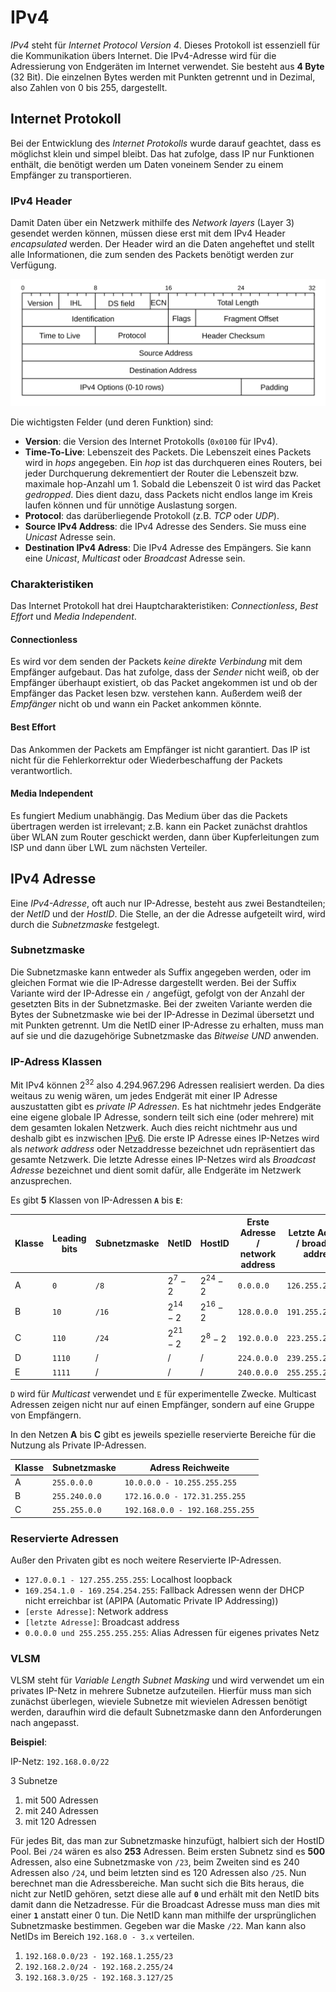 # IPv4

*IPv4* steht für *Internet Protocol Version 4*. Dieses Protokoll ist essenziell für die Kommunikation übers Internet. Die IPv4-Adresse wird für die Adressierung von Endgeräten im Internet verwendet. Sie besteht aus **4 Byte** (32 Bit). Die einzelnen Bytes werden mit Punkten getrennt und in Dezimal, also Zahlen von 0 bis 255, dargestellt.

## Internet Protokoll

Bei der Entwicklung des *Internet Protokolls* wurde darauf geachtet, dass es möglichst klein und simpel bleibt. Das hat zufolge, dass IP nur Funktionen enthält, die benötigt werden um Daten voneinem Sender zu einem Empfänger zu transportieren.

### IPv4 Header

Damit Daten über ein Netzwerk mithilfe des *Network layers* (Layer 3) gesendet werden können, müssen diese erst mit dem IPv4 Header *encapsulated* werden. Der Header wird an die Daten angeheftet und stellt alle Informationen, die zum senden des Packets benötigt werden zur Verfügung.

![IPv4 Header](../assets/lti/ipv4header.svg)

Die wichtigsten Felder (und deren Funktion) sind:
- **Version**: die Version des Internet Protokolls (`0x0100` für IPv4).
- **Time-To-Live**: Lebenszeit des Packets. Die Lebenszeit eines Packets wird in *hops* angegeben. Ein *hop* ist das durchqueren eines Routers, bei jeder Durchquerung dekrementiert der Router die Lebenszeit bzw. maximale hop-Anzahl um 1. Sobald die Lebenszeit 0 ist wird das Packet *gedropped*. Dies dient dazu, dass Packets nicht endlos lange im Kreis laufen können und für unnötige Auslastung sorgen.
- **Protocol**: das darüberliegende Protokoll (z.B. *TCP* oder *UDP*).
- **Source IPv4 Address**: die IPv4 Adresse des Senders. Sie muss eine *Unicast* Adresse sein.
- **Destination IPv4 Adress**: Die IPv4 Adresse des Empängers. Sie kann eine *Unicast*, *Multicast* oder *Broadcast* Adresse sein.

### Charakteristiken

Das Internet Protokoll hat drei Hauptcharakteristiken: *Connectionless*, *Best Effort* und *Media Independent*. 

#### Connectionless

Es wird vor dem senden der Packets *keine direkte Verbindung* mit dem Empfänger aufgebaut. Das hat zufolge, dass der *Sender* nicht weiß, ob der Empfänger überhaupt existiert, ob das Packet angekommen ist und ob der Empfänger das Packet lesen bzw. verstehen kann. Außerdem weiß der *Empfänger* nicht ob und wann ein Packet ankommen könnte.

#### Best Effort

Das Ankommen der Packets am Empfänger ist nicht garantiert. Das IP ist nicht für die Fehlerkorrektur oder Wiederbeschaffung der Packets verantwortlich.

#### Media Independent

Es fungiert Medium unabhängig. Das Medium über das die Packets übertragen werden ist irrelevant; z.B. kann ein Packet zunächst drahtlos über WLAN zum Router geschickt werden, dann über Kupferleitungen zum ISP und dann über LWL zum nächsten Verteiler.

## IPv4 Adresse

Eine *IPv4-Adresse*, oft auch nur IP-Adresse, besteht aus zwei Bestandteilen; der *NetID* und der *HostID*. Die Stelle, an der die Adresse aufgeteilt wird, wird durch die *Subnetzmaske* festgelegt.

### Subnetzmaske

Die Subnetzmaske kann entweder als Suffix angegeben werden, oder im gleichen Format wie die IP-Adresse dargestellt werden. Bei der Suffix Variante wird der IP-Adresse ein `/` angefügt, gefolgt von der Anzahl der gesetzten Bits in der Subnetzmaske. Bei der zweiten Variante werden die Bytes der Subnetzmaske wie bei der IP-Adresse in Dezimal übersetzt und mit Punkten getrennt. Um die NetID einer IP-Adresse zu erhalten, muss man auf sie und die dazugehörige Subnetzmaske das *Bitweise UND* anwenden.

### IP-Adress Klassen

Mit IPv4 können $2^{32}$ also $4.294.967.296$ Adressen realisiert werden. Da dies weitaus zu wenig wären, um jedes Endgerät mit einer IP Adresse auszustatten gibt es *private IP Adressen*. Es hat nichtmehr jedes Endgeräte eine eigene globale IP Adresse, sondern teilt sich eine (oder mehrere) mit dem gesamten lokalen Netzwerk. Auch dies reicht nichtmehr aus und deshalb gibt es inzwischen [IPv6](/netzwerke/ipv6). Die erste IP Adresse eines IP-Netzes wird als *network address* oder Netzaddresse bezeichnet udn repräsentiert das gesamte Netzwerk. Die letzte Adresse eines IP-Netzes wird als *Broadcast Adresse* bezeichnet und dient somit dafür, alle Endgeräte im Netzwerk anzusprechen.

Es gibt **5** Klassen von IP-Adressen **`A`** bis **`E`**:

| Klasse | Leading bits | Subnetzmaske | NetID | HostID | Erste Adresse / network address | Letzte Adresse / broadcast address |
| ------ | ------------ | ------------ | ----- | ------ | ------------------------------- | ---------------------------------- |
| A | `0`    | `/8`  | $2^7-2$    | $2^{24}-2$ | `0.0.0.0`   | `126.255.255.255` |
| B | `10`   | `/16` | $2^{14}-2$ | $2^{16}-2$ | `128.0.0.0` | `191.255.255.255` |
| C | `110`  | `/24` | $2^{21}-2$ | $2^8-2$    | `192.0.0.0` | `223.255.255.255` |
| D | `1110` | /     | /          | /          | `224.0.0.0` | `239.255.255.255` |
| E | `1111` | /     | /          | /          | `240.0.0.0` | `255.255.255.255` |

`D` wird für *Multicast* verwendet und `E` für experimentelle Zwecke. Multicast Adressen zeigen nicht nur auf einen Empfänger, sondern auf eine Gruppe von Empfängern.

In den Netzen **A** bis **C** gibt es jeweils spezielle reservierte Bereiche für die Nutzung als Private IP-Adressen.

| Klasse | Subnetzmaske  | Adress Reichweite               |
| ------ | ------------- | ------------------------------- |
| A      | `255.0.0.0`   | `10.0.0.0 - 10.255.255.255`     |
| B      | `255.240.0.0` | `172.16.0.0 - 172.31.255.255`   |
| C      | `255.255.0.0` | `192.168.0.0 - 192.168.255.255` |

### Reservierte Adressen

Außer den Privaten gibt es noch weitere Reservierte IP-Adressen.

- `127.0.0.1 - 127.255.255.255`: Localhost loopback
- `169.254.1.0 - 169.254.254.255`: Fallback Adressen wenn der DHCP nicht erreichbar ist (APIPA (Automatic Private IP Addressing))
- `[erste Adresse]`: Network address
- `[letzte Adresse]`: Broadcast address
- `0.0.0.0 und 255.255.255.255`: Alias Adressen für eigenes privates Netz

### VLSM

VLSM steht für *Variable Length Subnet Masking* und wird verwendet um ein privates IP-Netz in mehrere Subnetze aufzuteilen. Hierfür muss man sich zunächst überlegen, wieviele Subnetze mit wievielen Adressen benötigt werden, daraufhin wird die default Subnetzmaske dann den Anforderungen nach angepasst.

**Beispiel**:

IP-Netz: `192.168.0.0/22`

3 Subnetze

1. mit 500 Adressen
2. mit 240 Adressen
3. mit 120 Adressen

Für jedes Bit, das man zur Subnetzmaske hinzufügt, halbiert sich der HostID Pool. Bei `/24` wären es also **253** Adressen. Beim ersten Subnetz sind es **500** Adressen, also eine Subnetzmaske von `/23`, beim Zweiten sind es 240 Adressen also `/24`, und beim letzten sind es 120 Adressen also `/25`.
Nun berechnet man die Adressbereiche. Man sucht sich die Bits heraus, die nicht zur NetID gehören, setzt diese alle auf **`0`** und erhält mit den NetID bits damit dann die Netzadresse. Für die Broadcast Adresse muss man dies mit einer **`1`** anstatt einer 0 tun. Die NetID kann man mithilfe der ursprünglichen Subnetzmaske bestimmen. Gegeben war die Maske `/22`. Man kann also NetIDs im Bereich `192.168.0 - 3.x` verteilen.

1. `192.168.0.0/23 - 192.168.1.255/23 `
2. `192.168.2.0/24 - 192.168.2.255/24`
3. `192.168.3.0/25 - 192.168.3.127/25`
